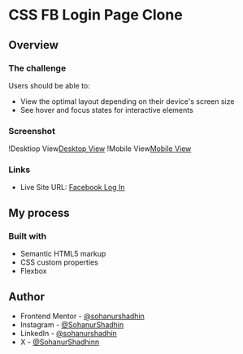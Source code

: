 # CSS FB Login Page Clone

## Overview

### The challenge

Users should be able to:

- View the optimal layout depending on their device's screen size
- See hover and focus states for interactive elements

### Screenshot

!Desktiop View[Desktop View](./view/desktop.png)
!Mobile View[Mobile View](./view/mobile.png)

### Links

- Live Site URL: [Facebook Log In](https://facebook.srsp.vercel.app/)

## My process

### Built with

- Semantic HTML5 markup
- CSS custom properties
- Flexbox

## Author

- Frontend Mentor - [@sohanurshadhin](https://www.frontendmentor.io/profile/sohanurshadhin)
- Instagram - [@SohanurShadhin](https://www.instagram.com/sohanurshadhin/)
- LinkedIn - [@sohanurshadhin](https://www.linkedin.com/in/sohanurshadhin/)
- X - [@SohanurShadhinn](https://x.com/SohanurShadhinn)
